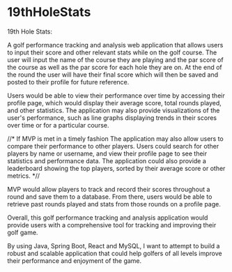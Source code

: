 # 19thHoleStats

19th Hole Stats:


A golf performance tracking and analysis web application that allows users to input their score and other relevant stats while on the golf course. The user will input the name of the course they are playing and the par score of the course as well as the par score for each hole they are on. At the end of the round the user will have their final score which will then be saved and posted to their profile for future reference.

Users would be able to view their performance over time by accessing their profile page, which would display their average score, total rounds played, and other statistics. The application may also provide visualizations of the user's performance, such as line graphs displaying trends in their scores over time or for a particular course.

//* If MVP is met in a timely fashion
The application may also allow users to compare their performance to other players. Users could search for other players by name or username, and view their profile page to see their statistics and performance data. The application could also provide a leaderboard showing the top players, sorted by their average score or other metrics.
*//

MVP would allow players to track and record their scores throughout a round and save them to a database. From there, users would be able to retrieve past rounds played and stats from those rounds on a profile page.

Overall, this golf performance tracking and analysis application would provide users with a comprehensive tool for tracking and improving their golf game. 

By using Java, Spring Boot, React and MySQL, I want to attempt to build a robust and scalable application that could help golfers of all levels improve their performance and enjoyment of the game.
